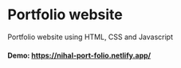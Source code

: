 # Portfolio website

Portfolio website using HTML, CSS and Javascript

#### Demo: https://nihal-port-folio.netlify.app/
